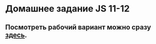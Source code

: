 # Домашнее задание JS 11-12

<h2>Посмотреть рабочий вариант можно сразу <a href="http://10.skm.pp.ua/js-11-12"><b>здесь</b></a>.</h2>
